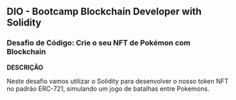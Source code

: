 ## DIO - Bootcamp Blockchain Developer with Solidity 

### Desafio de Código: Crie o seu NFT de Pokémon com Blockchain

**DESCRIÇÃO**

Neste desafio vamos utilizar o Solidity para desenvolver o nosso token NFT no padrão ERC-721, simulando um jogo de batalhas entre Pokemons.
